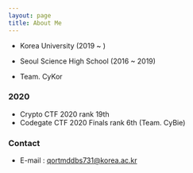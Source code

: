 ```yaml
---
layout: page
title: About Me
---
```


* Korea University (2019 ~ )
* Seoul Science High School (2016 ~ 2019)

* Team. CyKor


### 2020
* Crypto CTF 2020 rank 19th
* Codegate CTF 2020 Finals rank 6th (Team. CyBie)

### Contact
* E-mail : qortmddbs731@korea.ac.kr
